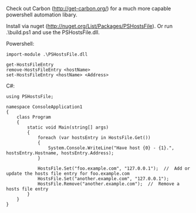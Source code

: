 Check out Carbon (http://get-carbon.org/) for a much more capable powershell automation libary.

Install via nuget (http://nuget.org/List/Packages/PSHostsFile).  Or run .\build.ps1 and use the PSHostsFile.dll.

Powershell:

    import-module .\PSHostsFile.dll
	        
    get-HostsFileEntry
    remove-HostsFileEntry <hostName>
    set-HostsFileEntry <hostName> <Address>
    
C#:

    using PSHostsFile;

    namespace ConsoleApplication1
    {
        class Program
        {
            static void Main(string[] args)
            {
                foreach (var hostsEntry in HostsFile.Get())
                {
                    System.Console.WriteLine("Have host {0} - {1}.", hostsEntry.Hostname, hostsEntry.Address);
                }

                HostsFile.Set("foo.example.com", "127.0.0.1");  //  Add or update the hosts file entry for foo.example.com
                HostsFile.Set("another.example.com", "127.0.0.1");
                HostsFile.Remove("another.example.com");  //  Remove a hosts file entry
            }
        }
    }
